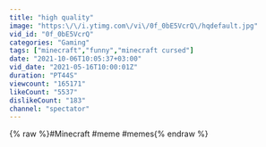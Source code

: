 ```yaml
---
title: "high quality"
image: "https:\/\/i.ytimg.com\/vi\/0f_0bE5VcrQ\/hqdefault.jpg"
vid_id: "0f_0bE5VcrQ"
categories: "Gaming"
tags: ["minecraft","funny","minecraft cursed"]
date: "2021-10-06T10:05:37+03:00"
vid_date: "2021-05-16T10:00:01Z"
duration: "PT44S"
viewcount: "165171"
likeCount: "5537"
dislikeCount: "183"
channel: "spectator"
---
```

{% raw %}#Minecraft​​ #meme​​ #memes{% endraw %}
